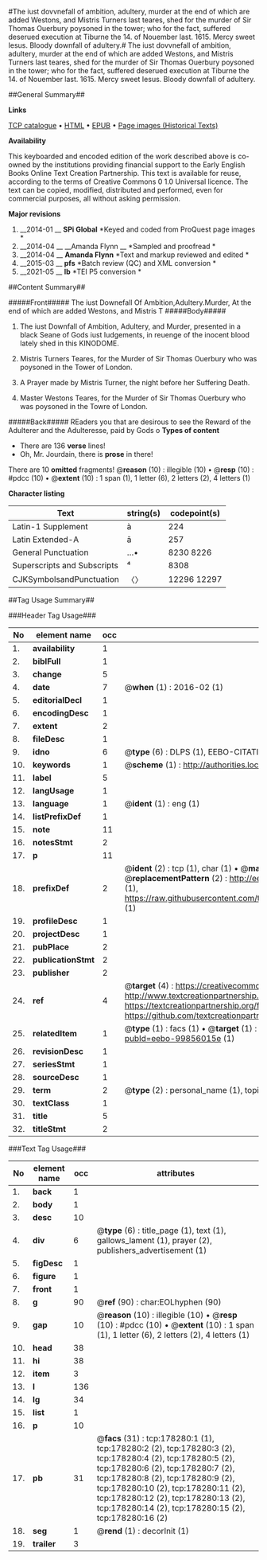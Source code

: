 #The iust dovvnefall of ambition, adultery, murder at the end of which are added Westons, and Mistris Turners last teares, shed for the murder of Sir Thomas Ouerbury poysoned in the tower; who for the fact, suffered  deserued execution at Tiburne the 14. of Nouember last. 1615. Mercy sweet Iesus. Bloody downfall of adultery.#
The iust dovvnefall of ambition, adultery, murder at the end of which are added Westons, and Mistris Turners last teares, shed for the murder of Sir Thomas Ouerbury poysoned in the tower; who for the fact, suffered  deserued execution at Tiburne the 14. of Nouember last. 1615. Mercy sweet Iesus.
Bloody downfall of adultery.

##General Summary##

**Links**

[TCP catalogue](http://www.ota.ox.ac.uk/tcp/)  • 
[HTML](http://tei.it.ox.ac.uk/tcp/Texts-HTML/free/B15/B15065.html)  • 
[EPUB](http://tei.it.ox.ac.uk/tcp/Texts-EPUB/free/B15/B15065.epub) • 
[Page images (Historical Texts)](https://historicaltexts.jisc.ac.uk/eebo-99856015e)

**Availability**

This keyboarded and encoded edition of the work described above is co-owned by the
    institutions providing financial support to the Early English Books Online Text Creation
    Partnership. This text is available for reuse, according to the terms of  Creative Commons 0 1.0 Universal
    licence. The text can be copied, modified, distributed and performed, even for commercial
    purposes, all without asking permission.

**Major revisions**

1. __2014-01 __ __SPi Global__ *Keyed and coded from ProQuest page images *
1. __2014-04 __ __Amanda Flynn __ *Sampled and proofread *
1. __2014-04 __ __Amanda Flynn__ *Text and markup reviewed and edited *
1. __2015-03 __ __pfs__ *Batch review (QC) and XML conversion *
1. __2021-05 __ __lb__ *TEI P5 conversion *

##Content Summary##

#####Front#####
The iust Downefall Of
Ambition,Adultery.Murder, At the end of which are added Westons, and Mistris T
#####Body#####

1. The iust Downfall of Ambition, Adultery, and Murder, presented in a black Seane of Gods iust Iudgements, in reuenge of the inocent blood lately shed in this KINODOME.

1. Mistris Turners Teares, for the Murder of Sir Thomas Ouerbury who was poysoned in the Tower of London.

1. A Prayer made by Mistris Turner, the night before her Suffering Death.

1. Master Westons Teares, for the Murder of Sir Thomas Ouerbury who was poysoned in the Towre of London.

#####Back#####
REaders you that are desirous to see the Reward of the Adulterer and the Adulteresse, paid by Gods o
**Types of content**

  * There are 136 **verse** lines!
  * Oh, Mr. Jourdain, there is **prose** in there!

There are 10 **omitted** fragments! 
 @__reason__ (10) : illegible (10)  •  @__resp__ (10) : #pdcc (10)  •  @__extent__ (10) : 1 span (1), 1 letter (6), 2 letters (2), 4 letters (1)

**Character listing**


|Text|string(s)|codepoint(s)|
|---|---|---|
|Latin-1 Supplement|à|224|
|Latin Extended-A|ā|257|
|General Punctuation|…•|8230 8226|
|Superscripts             and Subscripts|⁴|8308|
|CJKSymbolsandPunctuation|〈〉|12296 12297|

##Tag Usage Summary##

###Header Tag Usage###

|No|element name|occ|attributes|
|---|---|---|---|
|1.|__availability__|1||
|2.|__biblFull__|1||
|3.|__change__|5||
|4.|__date__|7| @__when__ (1) : 2016-02 (1)|
|5.|__editorialDecl__|1||
|6.|__encodingDesc__|1||
|7.|__extent__|2||
|8.|__fileDesc__|1||
|9.|__idno__|6| @__type__ (6) : DLPS (1), EEBO-CITATION (1), VID (1), EEBO-PROQUEST (1), STC (2)|
|10.|__keywords__|1| @__scheme__ (1) : http://authorities.loc.gov/ (1)|
|11.|__label__|5||
|12.|__langUsage__|1||
|13.|__language__|1| @__ident__ (1) : eng (1)|
|14.|__listPrefixDef__|1||
|15.|__note__|11||
|16.|__notesStmt__|2||
|17.|__p__|11||
|18.|__prefixDef__|2| @__ident__ (2) : tcp (1), char (1)  •  @__matchPattern__ (2) : ([0-9\-]+):([0-9IVX]+) (1), (.+) (1)  •  @__replacementPattern__ (2) : http://eebo.chadwyck.com/downloadtiff?vid=$1&page=$2 (1), https://raw.githubusercontent.com/textcreationpartnership/Texts/master/tcpchars.xml#$1 (1)|
|19.|__profileDesc__|1||
|20.|__projectDesc__|1||
|21.|__pubPlace__|2||
|22.|__publicationStmt__|2||
|23.|__publisher__|2||
|24.|__ref__|4| @__target__ (4) : https://creativecommons.org/publicdomain/zero/1.0/ (1), http://www.textcreationpartnership.org/docs/. (1), https://textcreationpartnership.org/faq/#faq05 (1), https://github.com/textcreationpartnership (1)|
|25.|__relatedItem__|1| @__type__ (1) : facs (1)  •  @__target__ (1) : https://data.historicaltexts.jisc.ac.uk/view?pubId=eebo-99856015e (1)|
|26.|__revisionDesc__|1||
|27.|__seriesStmt__|1||
|28.|__sourceDesc__|1||
|29.|__term__|2| @__type__ (2) : personal_name (1), topical_term (1)|
|30.|__textClass__|1||
|31.|__title__|5||
|32.|__titleStmt__|2||


###Text Tag Usage###

|No|element name|occ|attributes|
|---|---|---|---|
|1.|__back__|1||
|2.|__body__|1||
|3.|__desc__|10||
|4.|__div__|6| @__type__ (6) : title_page (1), text (1), gallows_lament (1), prayer (2), publishers_advertisement (1)|
|5.|__figDesc__|1||
|6.|__figure__|1||
|7.|__front__|1||
|8.|__g__|90| @__ref__ (90) : char:EOLhyphen (90)|
|9.|__gap__|10| @__reason__ (10) : illegible (10)  •  @__resp__ (10) : #pdcc (10)  •  @__extent__ (10) : 1 span (1), 1 letter (6), 2 letters (2), 4 letters (1)|
|10.|__head__|38||
|11.|__hi__|38||
|12.|__item__|3||
|13.|__l__|136||
|14.|__lg__|34||
|15.|__list__|1||
|16.|__p__|10||
|17.|__pb__|31| @__facs__ (31) : tcp:178280:1 (1), tcp:178280:2 (2), tcp:178280:3 (2), tcp:178280:4 (2), tcp:178280:5 (2), tcp:178280:6 (2), tcp:178280:7 (2), tcp:178280:8 (2), tcp:178280:9 (2), tcp:178280:10 (2), tcp:178280:11 (2), tcp:178280:12 (2), tcp:178280:13 (2), tcp:178280:14 (2), tcp:178280:15 (2), tcp:178280:16 (2)|
|18.|__seg__|1| @__rend__ (1) : decorInit (1)|
|19.|__trailer__|3||
